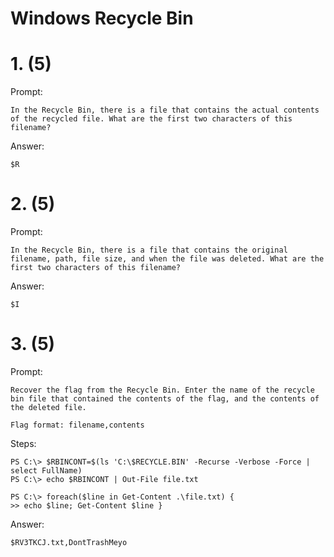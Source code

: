 # Windows Recycle Bin

# 1. (5)
Prompt:
```
In the Recycle Bin, there is a file that contains the actual contents of the recycled file. What are the first two characters of this filename?
```

Answer:
```
$R
```

# 2. (5)
Prompt:
```
In the Recycle Bin, there is a file that contains the original filename, path, file size, and when the file was deleted. What are the first two characters of this filename?
```

Answer:
```
$I
```

# 3. (5)
Prompt:
```
Recover the flag from the Recycle Bin. Enter the name of the recycle bin file that contained the contents of the flag, and the contents of the deleted file.

Flag format: filename,contents
```

Steps:
```
PS C:\> $RBINCONT=$(ls 'C:\$RECYCLE.BIN' -Recurse -Verbose -Force | select FullName)
PS C:\> echo $RBINCONT | Out-File file.txt

PS C:\> foreach($line in Get-Content .\file.txt) {
>> echo $line; Get-Content $line }
```

Answer:
```
$RV3TKCJ.txt,DontTrashMeyo
```
